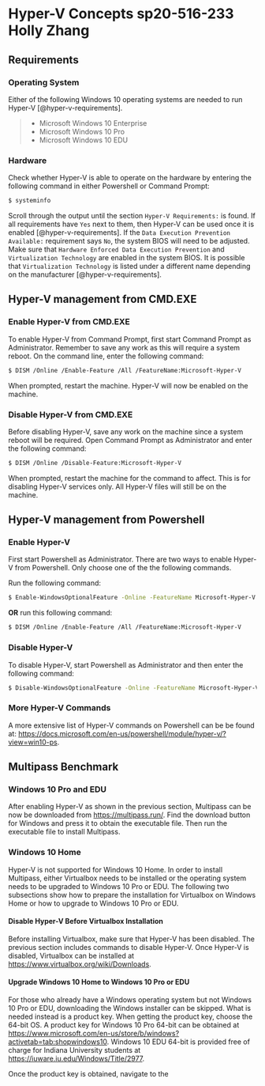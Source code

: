 # Hyper-V Concepts sp20-516-233 Holly Zhang

## Requirements

### Operating System

Either of the following Windows 10 operating systems are needed to run Hyper-V 
[@hyper-v-requirements].

> * Microsoft Windows 10 Enterprise
> * Microsoft Windows 10 Pro
> * Microsoft Windows 10 EDU

### Hardware

Check whether Hyper-V is able to operate on the hardware by entering the 
following command in either Powershell or Command Prompt:

```bash
$ systeminfo
```
Scroll through the output until the section `Hyper-V Requirements:` is found. If 
all requirements have `Yes` next to them, then Hyper-V can be used once it is 
enabled [@hyper-v-requirements]. If the `Data Execution Prevention Available:` 
requirement says `No`, the system BIOS will need to be adjusted. Make sure that 
`Hardware Enforced Data Execution Prevention` and `Virtualization Technology` 
are enabled in the system BIOS. It is possible that `Virtualization Technology` 
is listed under a different name depending on the manufacturer 
[@hyper-v-requirements]. 

## Hyper-V management from CMD.EXE

### Enable Hyper-V from CMD.EXE

To enable Hyper-V from Command Prompt, first start Command Prompt as 
Administrator. Remember to save any work as this will require a system reboot. 
On the command line, enter the following command:

```bash
$ DISM /Online /Enable-Feature /All /FeatureName:Microsoft-Hyper-V
```
When prompted, restart the machine. Hyper-V will now be enabled on the machine.

### Disable Hyper-V from CMD.EXE

Before disabling Hyper-V, save any work on the machine since a system reboot 
will be required. Open Command Prompt as Administrator and enter the following 
command:

```bash
$ DISM /Online /Disable-Feature:Microsoft-Hyper-V
```
 
 When prompted, restart the machine for the command to affect. This is for 
 disabling Hyper-V services only. All Hyper-V files will still be on the 
 machine.
 
## Hyper-V management from Powershell

### Enable Hyper-V

First start Powershell as Administrator. There are two ways to enable Hyper-V 
from Powershell. Only choose one of the the following commands. 

Run the following command:
 
```bash
$ Enable-WindowsOptionalFeature -Online -FeatureName Microsoft-Hyper-V -All
```

**OR** run this following command:

```bash
$ DISM /Online /Enable-Feature /All /FeatureName:Microsoft-Hyper-V
```

### Disable Hyper-V

To disable Hyper-V, start Powershell as Administrator and then enter the 
following command:

```bash
$ Disable-WindowsOptionalFeature -Online -FeatureName Microsoft-Hyper-V-Hypervisor 
``` 

### More Hyper-V Commands

A more extensive list of Hyper-V commands on Powershell can be be found at: 
<https://docs.microsoft.com/en-us/powershell/module/hyper-v/?view=win10-ps>.

## Multipass Benchmark

### Windows 10 Pro and EDU

After enabling Hyper-V as shown in the previous section, Multipass can be now be 
downloaded from <https://multipass.run/>. Find the download button for Windows 
and press it to obtain the executable file. Then run the executable file to 
install Multipass.  

### Windows 10 Home

Hyper-V is not supported for Windows 10 Home. In order to install Multipass, 
either Virtualbox needs to be installed or the operating system needs to be 
upgraded to Windows 10 Pro or EDU. The following two subsections show how to 
prepare the installation for Virtualbox on Windows Home or how to upgrade to 
Windows 10 Pro or EDU. 

#### Disable Hyper-V Before Virtualbox Installation

Before installing Virtualbox, make sure that Hyper-V has been disabled. The 
previous section includes commands to disable Hyper-V. Once Hyper-V is disabled, 
Virtualbox can be installed at <https://www.virtualbox.org/wiki/Downloads>.

#### Upgrade Windows 10 Home to Windows 10 Pro or EDU

For those who already have a Windows operating system but not Windows 10 Pro or 
EDU, downloading the Windows installer can be skipped. What is needed instead is 
a product key. When getting the product key, choose the 64-bit OS. A product key 
for Windows 10 Pro 64-bit can be obtained at 
<https://www.microsoft.com/en-us/store/b/windows?activetab=tab:shopwindows10>. 
Windows 10 EDU 64-bit is provided free of charge for 
Indiana University students at <https://iuware.iu.edu/Windows/Title/2977>.

Once the product key is obtained, navigate to the 

